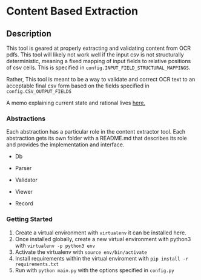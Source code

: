 # Content Based Extraction

## Description

This tool is geared at properly extracting and validating content from OCR pdfs. This tool will likely not work well if the input csv
is not structurally deterministic, meaning a fixed mapping of input fields to relative positions of csv cells. This is specified in `config.INPUT_FIELD_STRUCTURAL_MAPPINGS`.
 
Rather, This tool is meant to be a way to validate and correct OCR text to an acceptable final csv form based on the fields specified in
 `config.CSV_OUTPUT_FIELDS` 

A memo explaining current state and rational lives [here.]([https://drive.google.com/open?id=1g1M_hvfWhJSZFraO7q1C6fQIy0mgGJY50Sl7K1pZlwY)


### Abstractions

Each abstraction has a particular role in the content extractor tool. Each abstraction gets its own folder with a 
README.md that describes its role and provides the implementation and interface.


* Db

* Parser 

* Validator

* Viewer

* Record


### Getting Started

1. Create a virtual environment with `virtualenv` it can be installed here.
2. Once installed globally, create a new virtual environment with python3 with `virtualenv -p python3 env`
3. Activate the virtualenv with `source env/bin/activate`
4. Install requirements within the virtual enviroment with `pip install -r requirements.txt`
5. Run with `python main.py` with the options specified in `config.py`